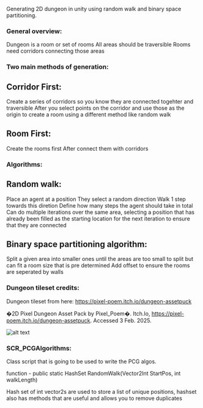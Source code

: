 Generating 2D dungeon in unity using random walk and binary space partitioning.

### General overview:
Dungeon is a room or set of rooms
All areas should be traversible
Rooms need corridors connecting those areas

### Two main methods of generation:

## Corridor First:
Create a series of corridors so you know they are connected togehter and traversible
After you select points on the corridor and use those as the origin to create a room using a different method like random walk

## Room First:
Create the rooms first
After connect them with corridors

### Algorithms:

## Random walk:
Place an agent at a position
They select a random direction
Walk 1 step towards this diretion
Define how many steps the agent should take in total
Can do multiple iterations over the same area, selecting a position that has already been filled as the starting location for the next iteration to ensure that they are connected

## Binary space partitioning algorithm:
Split a given area into smaller ones until the areas are too small to split but can fit a room size that is pre determined
Add offset to ensure the rooms are seperated by walls

### Dungeon tileset credits:

Dungeon tileset from here:
https://pixel-poem.itch.io/dungeon-assetpuck

�2D Pixel Dungeon Asset Pack by Pixel_Poem�. Itch.Io, https://pixel-poem.itch.io/dungeon-assetpuck. Accessed 3 Feb. 2025.

![alt text](image.png)

### SCR_PCGAlgorithms:
Class script that is going to be used to write the PCG algos.

function - public static HashSet<Vector2Int> RandomWalk(Vector2Int StartPos, int walkLength)

Hash set of int vector2s are used to store a list of unique positions, hashset also has methods that are useful and allows you to remove duplicates
